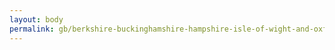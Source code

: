 ```yaml
---
layout: body
permalink: gb/berkshire-buckinghamshire-hampshire-isle-of-wight-and-oxfordshire-agricultural-wages-committee/
---
```



